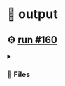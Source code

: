 # 📝  output 

## ⚙️ [run #160](https://github.com/jwenerd/ytm-dl/actions/runs/7596922713)

<details>

<summary>

### 📁 Files

</summary>

|                                                                       |lines|size|bytes |
|-----------------------------------------------------------------------|-----|----|------|
|[`output/library_subscriptions.csv` ](output/library_subscriptions.csv)|65   |4.0K|2626  |
|[`output/library_songs.csv` ](output/library_songs.csv)                |2537 |224K|226481|
|[`output/library_artists.csv` ](output/library_artists.csv)            |1995 |92K |90476 |
|[`output/library_albums.csv` ](output/library_albums.csv)              |933  |64K |65179 |
|[`output/history.csv` ](output/history.csv)                            |777  |80K |79824 |
|[`output/liked_songs.csv` ](output/liked_songs.csv)                    |1410 |124K|123691|

</details>